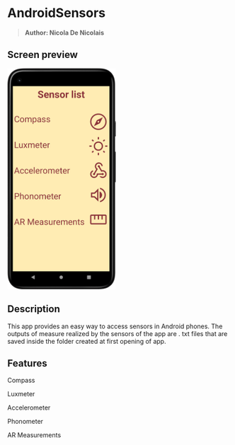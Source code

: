 # AndroidSensors
> <b>Author: Nicola De Nicolais</b>

## Screen preview
<img height="500em" src="Sensors.png" title="Sensors's screen preview">

## Description
This app provides an easy way to access sensors in Android phones. The outputs of measure realized by the sensors of the app are . txt files that are saved inside the folder created at first opening of app.

## Features

Compass

Luxmeter

Accelerometer

Phonometer

AR Measurements
